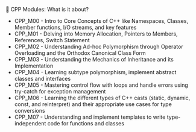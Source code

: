 🧐 CPP Modules: What is it about?
- CPP_M00 - Intro to Core Concepts of C++ like Namespaces, Classes, Member functions, I/O streams, and key features
- CPP_M01 - Delving into Memory Allocation, Pointers to Members, References, Switch Statement
- CPP_M02 - Understanding Ad-hoc Polymorphism through Operator Overloading and the Orthodox Canonical Class Form
- CPP_M03 - Understanding the Mechanics of Inheritance and its Implementation
- CPP_M04 - Learning subtype polymorphism, implement abstract classes and interfaces
- CPP_M05 - Mastering control flow with loops and handle errors using try-catch for exception management
- CPP_M06 - Learning the different types of C++ casts (static, dynamic, const, and reinterpret) and their appropriate use cases for type conversions
- CPP_M07 - Understanding and implement templates to write type-independent code for functions and classes
